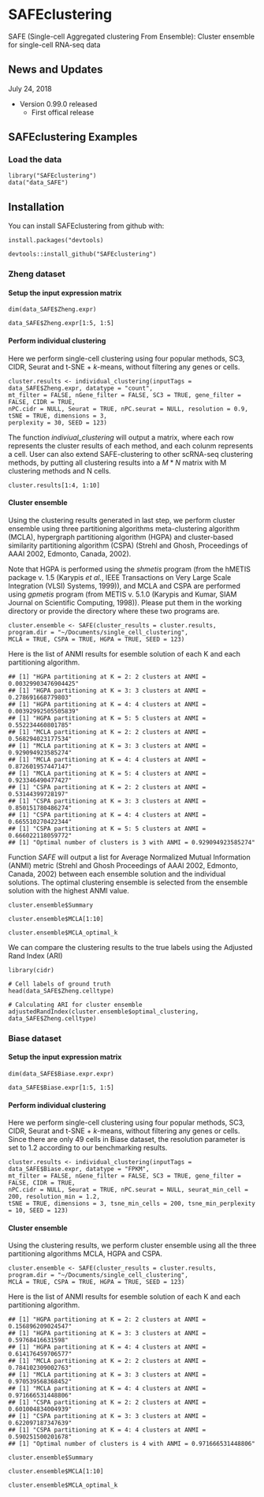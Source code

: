 # SAFEclustering
SAFE (Single-cell Aggregated clustering From Ensemble): Cluster ensemble for single-cell RNA-seq data

## News and Updates
July 24, 2018
* Version 0.99.0 released
  + First offical release

## SAFEclustering Examples
### Load the data
```{r setup for Zheng dataset}
library("SAFEclustering")
data("data_SAFE")
```

## Installation
You can install SAFEclustering from github with:
```{r install}
install.packages("devtools)

devtools::install_github("SAFEclustering")
```

### Zheng dataset
#### Setup the input expression matrix
```{r setup for Zheng dataset}
dim(data_SAFE$Zheng.expr)

data_SAFE$Zheng.expr[1:5, 1:5]
```

#### Perform individual clustering
Here we perform single-cell clustering using four popular methods, SC3, CIDR, Seurat and t-SNE + *k*-means, without filtering any genes or cells.

```{r individual clustering for Baron_human4 dataset, results='hide', fig.show="hide", warning=FALSE}
cluster.results <- individual_clustering(inputTags = data_SAFE$Zheng.expr, datatype = "count", 
mt_filter = FALSE, nGene_filter = FALSE, SC3 = TRUE, gene_filter = FALSE, CIDR = TRUE, 
nPC.cidr = NULL, Seurat = TRUE, nPC.seurat = NULL, resolution = 0.9, tSNE = TRUE, dimensions = 3, 
perplexity = 30, SEED = 123)
```

The function *indiviual_clustering* will output a matrix, where each row represents the cluster results of each method, and each colunm represents a cell. User can also extend SAFE-clustering to other scRNA-seq clustering methods, by putting all clustering results into a $M * N$ matrix with M clustering methods and N cells.

```{r, message=FALSE}
cluster.results[1:4, 1:10]
```

#### Cluster ensemble

Using the clustering results generated in last step, we perform cluster ensemble using three partitioning algorithms meta-clustering algorithm (MCLA), hypergraph partitioning algorithm (HGPA) and cluster-based similarity partitioning algorithm (CSPA) (Strehl and Ghosh, Proceedings of AAAI 2002, Edmonto, Canada, 2002).

Note that HGPA is performed using the *shmetis* program (from the hMETIS package v. 1.5 (Karypis *et al.*, IEEE Transactions on Very Large Scale Integration (VLSI) Systems, 1999)), and MCLA and CSPA are performed using *gpmetis* program (from METIS v. 5.1.0 (Karypis and Kumar, SIAM Journal on Scientific Computing, 1998)). Please put them in the working directory or provide the directory where these two programs are.

```{r cluster ensemble for Baron_human4 dataset, results='hide'}
cluster.ensemble <- SAFE(cluster_results = cluster.results, program.dir = "~/Documents/single_cell_clustering", 
MCLA = TRUE, CSPA = TRUE, HGPA = TRUE, SEED = 123)
```

Here is the list of ANMI results for esemble solution of each K and each partitioning algorithm.

```{r}
## [1] "HGPA partitioning at K = 2: 2 clusters at ANMI = 0.00329903476904425"
## [1] "HGPA partitioning at K = 3: 3 clusters at ANMI = 0.278691668779803"
## [1] "HGPA partitioning at K = 4: 4 clusters at ANMI = 0.00392992505505839"
## [1] "HGPA partitioning at K = 5: 5 clusters at ANMI = 0.552234460801785"
## [1] "MCLA partitioning at K = 2: 2 clusters at ANMI = 0.568294023177534"
## [1] "MCLA partitioning at K = 3: 3 clusters at ANMI = 0.929094923585274"
## [1] "MCLA partitioning at K = 4: 4 clusters at ANMI = 0.872601957447147"
## [1] "MCLA partitioning at K = 5: 4 clusters at ANMI = 0.923346490477427"
## [1] "CSPA partitioning at K = 2: 2 clusters at ANMI = 0.53144399728197"
## [1] "CSPA partitioning at K = 3: 3 clusters at ANMI = 0.850151780486274"
## [1] "CSPA partitioning at K = 4: 4 clusters at ANMI = 0.665510270422344"
## [1] "CSPA partitioning at K = 5: 5 clusters at ANMI = 0.666022118059772"
## [1] "Optimal number of clusters is 3 with ANMI = 0.929094923585274"
```

Function *SAFE* will output a list for Average Normalized Mutual Information (ANMI) metric (Strehl and Ghosh Proceedings of AAAI 2002, Edmonto, Canada, 2002) between each ensemble solution and the individual solutions. The optimal clustering ensemble is selected from the ensemble solution with the highest ANMI value. 

```{r ensemble results for Baron_human4 dataset, message=FALSE}
cluster.ensemble$Summary

cluster.ensemble$MCLA[1:10]

cluster.ensemble$MCLA_optimal_k
```

We can compare the clustering results to the true labels using the Adjusted Rand Index (ARI)

```{r ARI calculation for Baron_human4 dataset}
library(cidr)

# Cell labels of ground truth
head(data_SAFE$Zheng.celltype)

# Calculating ARI for cluster ensemble
adjustedRandIndex(cluster.ensemble$optimal_clustering, data_SAFE$Zheng.celltype)
```

### Biase dataset

#### Setup the input expression matrix
```{r setup for Biase dataset}
dim(data_SAFE$Biase.expr.expr)

data_SAFE$Biase.expr[1:5, 1:5]
```

#### Perform individual clustering

Here we perform single-cell clustering using four popular methods, SC3, CIDR, Seurat and t-SNE + *k*-means, without filtering any genes or cells. Since there are only 49 cells in Biase dataset, the resolution parameter is set to 1.2 according to our benchmarking results.

```{r individual clustering for Biase dataset, results='hide', fig.show="hide", warning=FALSE}
cluster.results <- individual_clustering(inputTags = data_SAFE$Biase.expr, datatype = "FPKM",  
mt_filter = FALSE, nGene_filter = FALSE, SC3 = TRUE, gene_filter = FALSE, CIDR = TRUE, 
nPC.cidr = NULL, Seurat = TRUE, nPC.seurat = NULL, seurat_min_cell = 200, resolution_min = 1.2, 
tSNE = TRUE, dimensions = 3, tsne_min_cells = 200, tsne_min_perplexity = 10, SEED = 123)
```

#### Cluster ensemble

Using the clustering results, we perform cluster ensemble using all the three partitioning algorithms MCLA, HGPA and CSPA.

```{r cluster ensemble for Biase dataset, results='hide', message=FALSE}
cluster.ensemble <- SAFE(cluster_results = cluster.results, program.dir = "~/Documents/single_cell_clustering", 
MCLA = TRUE, CSPA = TRUE, HGPA = TRUE, SEED = 123)
```

Here is the list of ANMI results for esemble solution of each K and each partitioning algorithm.

```{r}
## [1] "HGPA partitioning at K = 2: 2 clusters at ANMI = 0.156896209024547"
## [1] "HGPA partitioning at K = 3: 3 clusters at ANMI = 0.59768416631598"
## [1] "HGPA partitioning at K = 4: 4 clusters at ANMI = 0.614176459706577"
## [1] "MCLA partitioning at K = 2: 2 clusters at ANMI = 0.784102309002763"
## [1] "MCLA partitioning at K = 3: 3 clusters at ANMI = 0.970539568368452"
## [1] "MCLA partitioning at K = 4: 4 clusters at ANMI = 0.971666531448806"
## [1] "CSPA partitioning at K = 2: 2 clusters at ANMI = 0.601004834004939"
## [1] "CSPA partitioning at K = 3: 3 clusters at ANMI = 0.622097187347639"
## [1] "CSPA partitioning at K = 4: 4 clusters at ANMI = 0.590251500201678"
## [1] "Optimal number of clusters is 4 with ANMI = 0.971666531448806"
```

```{r ensemble results for Biase dataset, message=FALSE}
cluster.ensemble$Summary

cluster.ensemble$MCLA[1:10]

cluster.ensemble$MCLA_optimal_k
```
